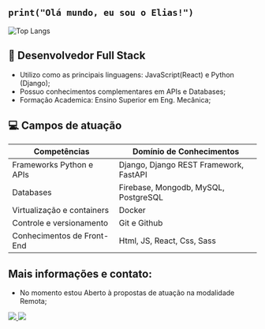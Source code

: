 ## `print("Olá mundo, eu sou o Elias!")`
![Top Langs](https://github-readme-stats.vercel.app/api/top-langs/?username=devEliasJr&layout=compact)

## 🔭 Desenvolvedor Full Stack
  - Utilizo como as principais linguagens: JavaScript(React) e Python (Django);
  - Possuo conhecimentos complementares em APIs e Databases;
  - Formação Academica: Ensino Superior em Eng. Mecânica;

## 💻 Campos de atuação
 Competências | Domínio de Conhecimentos
-------------|------------
Frameworks Python e APIs| Django, Django REST Framework, FastAPI 
Databases  | Firebase, Mongodb, MySQL, PostgreSQL
Virtualização e containers | Docker
Controle e versionamento | Git e Github
Conhecimentos de Front-End  | Html, JS, React, Css, Sass

## Mais informações e contato:
- No momento estou Aberto à propostas de atuação na modalidade Remota;

<div>
  <a href="mailto:eliasengmecanica@hotmail.com" target="_blank">
    <img src="https://img.shields.io/badge/Gmail-D14836?style=for-the-badge&logo=gmail&logoColor=white" target="_blank">
  </a>

  <a href="https://www.linkedin.com/in/elias-junior-253194141" target="_blank">
    <img src="https://img.shields.io/badge/LinkedIn-0077B5?style=for-the-badge&logo=linkedin&logoColor=white" target="_blank">
  </a>
</div>



